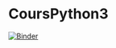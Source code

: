 # CoursPython3
[![Binder](http://mybinder.org/badge.svg)](http://mybinder.org/v2/gh/jerome-barth/Cours/master)
